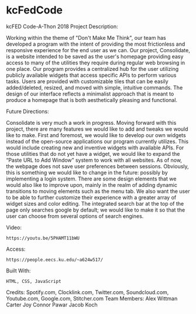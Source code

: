 # kcFedCode
kcFED Code-A-Thon 2018
Project Description:

Working within the theme of "Don't Make Me Think", our team has developed a program with the intent of providing the most frictionless and responsive experience for the end user as we can. Our project, Consolidate, is a website intended to be saved as the user's homepage providing easy access to many of the utilities they require during regular web browsing in one place. Our program provides a centralized hub for the user utilizing publicly available widgets that access specific APIs to perform various tasks. Users are provided with customizable tiles that can be easily added/deleted, resized, and moved with simple, intuitive commands. The design of our interface reflects a minimalist approach that is meant to produce a homepage that is both aesthetically pleasing and functional.

Future Directions:

Consolidate is very much a work in progress. Moving forward with this project, there are many features we would like to add and tweaks we would like to make. First and foremost, we would like to develop our own widgets instead of the open-source applications our program currently utilizes. This would include creating new and inventive widgets with available APIs. For those utilities that do not yet have a widget, we would like to expand the “Paste URL to Add Window” system to work with all websites. As of now, the webpage does not save user preferences between sessions. Obviously, this is something we would like to change in the future: possibly by implementing a login system. There are some design elements that we would also like to improve upon, mainly in the realm of adding dynamic transitions to moving elements such as the menu tab. We also want the user to be able to further customize their experience with a greater array of widget sizes and color editing. The integrated search bar at the top of the page only searches google by default; we would like to make it so that the user can choose from several options of search engines.

Video:

	https://youtu.be/5PHAMT11bWU

Access:

	https://people.eecs.ku.edu/~a624w517/

Built With:

	HTML, CSS, JavaScript

Credits:
Spotify.com, Clocklink.com, Twitter.com, Soundcloud.com, Youtube.com, Google.com, Stitcher.com
Team Members:
	Alex Wittman
	Carter Joy
	Connor Pawar
	Jacob Koch
